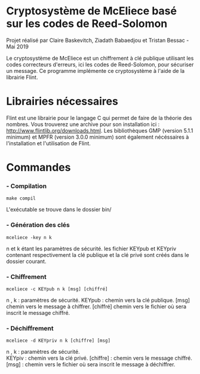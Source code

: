 # Cryptosystème de McEliece basé sur les codes de Reed-Solomon
Projet réalisé par Claire Baskevitch, Ziadath Babaedjou et Tristan Bessac - Mai 2019

Le cryptosystème de McEliece est un chiffrement à clé publique utilisant les codes correcteurs d'erreurs, ici les codes de Reed-Solomon, pour sécuriser un message. Ce programme implémente ce cryptosystème à l'aide de la librairie Flint.

Librairies nécessaires
================================================================

Flint est une librairie pour le langage C qui permet de faire de la théorie des nombres. Vous trouverez une archive pour son installation ici : http://www.flintlib.org/downloads.html.
Les bibliothèques GMP (version 5.1.1 minimum) et MPFR (version 3.0.0 minimum) sont également nécéssaires à l'installation et l'utilisation de Flint.

 Commandes
 ===============================================================

### - Compilation

    make compil
  
   L'exécutable se trouve dans le dossier bin/
### - Génération des clés

    mceliece -key n k
n et k étant les paramètres de sécurité.
les fichier KEYpub et KEYpriv contenant respectivement la clé publique et la clé privé sont créés dans le dossier courant.

### - Chiffrement

    mceliece -c KEYpub n k [msg] [chiffré]
n , k : paramètres de sécurité.
KEYpub : chemin vers la clé publique.
[msg] chemin vers le message à chiffrer.
[chiffré] chemin vers le fichier où sera inscrit le message chiffré. 

### - Déchiffrement

    mceliece -d KEYpriv n k [chiffre] [msg]
n , k : paramètres de sécurité.    
KEYpiv : chemin vers la clé privé.
[chiffre] : chemin vers le message chiffré.
[msg] : chemin vers le fichier où sera inscrit le message à déchiffrer.
